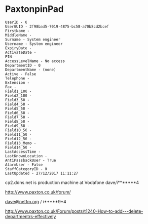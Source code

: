 # PaxtonpinPad
```
UserID - 0
UserGUID - 2f98bad5-7019-4875-bc58-a70b8cd2bcef
FirstName -
MiddleName -
Surname - System engineer
Username - System engineer
ExpiryDate -
ActivateDate -
PIN -
AccessLevelName - No access
DepartmentID - 0
DepartmentName - (none)
Active - False
Telephone -
Extension -
Fax -
Field1_100 -
Field2_100 -
Field3_50 -
Field4_50 -
Field5_50 -
Field6_50 -
Field7_50 -
Field8_50 -
Field9_50 -
Field10_50 -
Field11_50 -
Field12_50 -
Field13_Memo -
Field14_50 -
LastAccessTime -
LastKnownLocation -
AntiPassbackUser - True
AlarmUser - False
StaffCategoryID - 0
LastUpdated - 27/12/2017 11:11:27
```

cp2.ddns.net is production machine at Vodafone dave/i*******4

http://www.paxton.co.uk/forum/

dave@netfm.org / i*****9*4


http://www.paxton.co.uk/Forum/posts/t1240-How-to-add---delete-departmentrs-effectively
